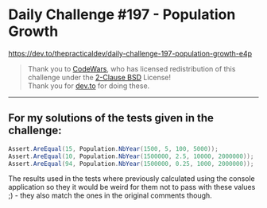 # Daily Challenge #197 - Population Growth

https://dev.to/thepracticaldev/daily-challenge-197-population-growth-e4p



> Thank you to [CodeWars](https://www.codewars.com/), who has licensed redistribution of this challenge under the [2-Clause BSD](https://opensource.org/licenses/BSD-2-Clause) License!  
> Thank you for [dev.to](https://dev.to/) for doing these.

---

## For my solutions of the tests given in the challenge:

```csharp
Assert.AreEqual(15, Population.NbYear(1500, 5, 100, 5000));
Assert.AreEqual(10, Population.NbYear(1500000, 2.5, 10000, 2000000));
Assert.AreEqual(94, Population.NbYear(1500000, 0.25, 1000, 2000000));
```

The results used in the tests where previously calculated using the console application so they it would be weird for them not to pass with these values ;) - they also match the ones in the original comments though.
